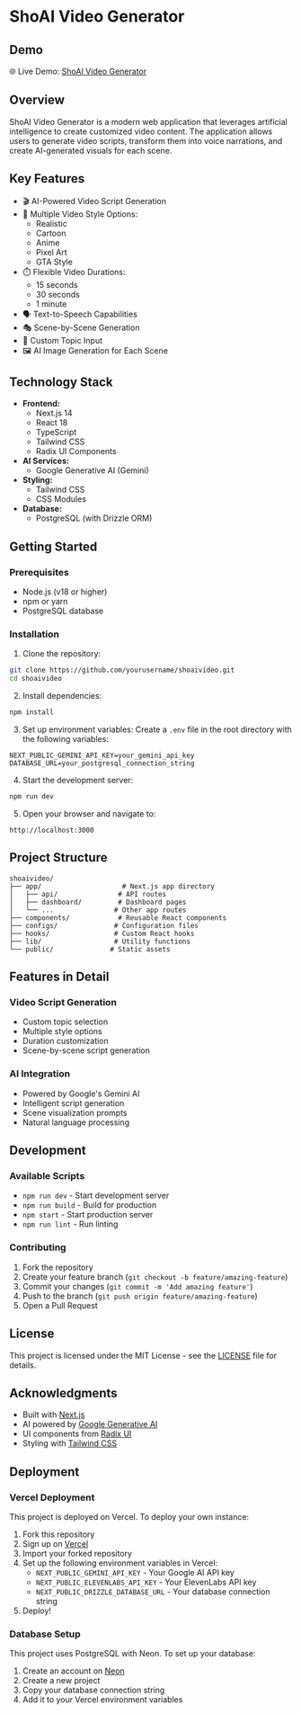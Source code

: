 # ShoAI Video Generator

## Demo
🌐 Live Demo: [ShoAI Video Generator](https://shoaivideo.vercel.app)

## Overview
ShoAI Video Generator is a modern web application that leverages artificial intelligence to create customized video content. The application allows users to generate video scripts, transform them into voice narrations, and create AI-generated visuals for each scene.

## Key Features
- 🎬 AI-Powered Video Script Generation
- 🎨 Multiple Video Style Options:
  - Realistic
  - Cartoon
  - Anime
  - Pixel Art
  - GTA Style
- ⏱️ Flexible Video Durations:
  - 15 seconds
  - 30 seconds
  - 1 minute
- 🗣️ Text-to-Speech Capabilities
- 🎭 Scene-by-Scene Generation
- 📝 Custom Topic Input
- 🖼️ AI Image Generation for Each Scene

## Technology Stack
- **Frontend:**
  - Next.js 14
  - React 18
  - TypeScript
  - Tailwind CSS
  - Radix UI Components
- **AI Services:**
  - Google Generative AI (Gemini)
- **Styling:**
  - Tailwind CSS
  - CSS Modules
- **Database:**
  - PostgreSQL (with Drizzle ORM)

## Getting Started

### Prerequisites
- Node.js (v18 or higher)
- npm or yarn
- PostgreSQL database

### Installation

1. Clone the repository:
```bash
git clone https://github.com/yourusername/shoaivideo.git
cd shoaivideo
```

2. Install dependencies:
```bash
npm install
```

3. Set up environment variables:
Create a `.env` file in the root directory with the following variables:
```env
NEXT_PUBLIC_GEMINI_API_KEY=your_gemini_api_key
DATABASE_URL=your_postgresql_connection_string
```

4. Start the development server:
```bash
npm run dev
```

5. Open your browser and navigate to:
```
http://localhost:3000
```

## Project Structure
```
shoaivideo/
├── app/                    # Next.js app directory
│   ├── api/               # API routes
│   ├── dashboard/         # Dashboard pages
│   └── ...               # Other app routes
├── components/            # Reusable React components
├── configs/              # Configuration files
├── hooks/                # Custom React hooks
├── lib/                  # Utility functions
└── public/              # Static assets
```

## Features in Detail

### Video Script Generation
- Custom topic selection
- Multiple style options
- Duration customization
- Scene-by-scene script generation

### AI Integration
- Powered by Google's Gemini AI
- Intelligent script generation
- Scene visualization prompts
- Natural language processing

## Development

### Available Scripts
- `npm run dev` - Start development server
- `npm run build` - Build for production
- `npm start` - Start production server
- `npm run lint` - Run linting

### Contributing
1. Fork the repository
2. Create your feature branch (`git checkout -b feature/amazing-feature`)
3. Commit your changes (`git commit -m 'Add amazing feature'`)
4. Push to the branch (`git push origin feature/amazing-feature`)
5. Open a Pull Request

## License
This project is licensed under the MIT License - see the [LICENSE](LICENSE) file for details.

## Acknowledgments
- Built with [Next.js](https://nextjs.org/)
- AI powered by [Google Generative AI](https://ai.google.dev/)
- UI components from [Radix UI](https://www.radix-ui.com/)
- Styling with [Tailwind CSS](https://tailwindcss.com/)

## Deployment

### Vercel Deployment
This project is deployed on Vercel. To deploy your own instance:

1. Fork this repository
2. Sign up on [Vercel](https://vercel.com)
3. Import your forked repository
4. Set up the following environment variables in Vercel:
   - `NEXT_PUBLIC_GEMINI_API_KEY` - Your Google AI API key
   - `NEXT_PUBLIC_ELEVENLABS_API_KEY` - Your ElevenLabs API key
   - `NEXT_PUBLIC_DRIZZLE_DATABASE_URL` - Your database connection string
5. Deploy!

### Database Setup
This project uses PostgreSQL with Neon. To set up your database:
1. Create an account on [Neon](https://neon.tech)
2. Create a new project
3. Copy your database connection string
4. Add it to your Vercel environment variables
